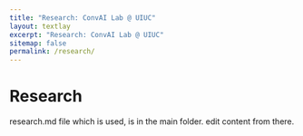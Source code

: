```yaml
---
title: "Research: ConvAI Lab @ UIUC"
layout: textlay
excerpt: "Research: ConvAI Lab @ UIUC"
sitemap: false
permalink: /research/
---
```


# Research

research.md file which is used, is in the main folder. edit content from there.


